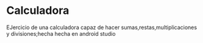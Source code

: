 # Calculadora
EJercicio de una calculadora capaz de hacer sumas,restas,multiplicaciones y divisiones;hecha hecha en android studio
